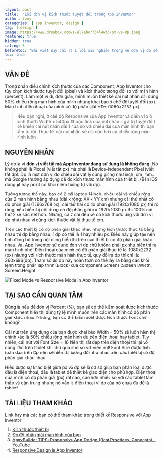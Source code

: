 ```yaml
---
layout: post
title:  "Lỗi đơn vị kích thước tuyệt đối trong App Inventor"
author: tony
categories: [ app inventor, design ]
tag: [ design ]
image: https://www.dropbox.com/s/al7ahor734l4wb5/px-vs-dp.jpeg
featured: true
hidden: true
rating: 5
beforetoc: "Bài viết này chỉ ra 1 lỗi sai nghiêm trọng về đơn vị đo sẽ khiến các bạn không kiểu gì hình dung được tại sao mình thiết kế 1 đằng nhưng App Inventor lại hiển thị 1 nẻo trong Responsive Mode."
toc: true
---
```


## VẤN ĐỀ

Trong phần điều chỉnh kích thước của các Component, App Inventor cho tùy chọn kích thước tuyệt đối (pixel) và kích thước tương đối so với màn hình (percent). Làm một ví dụ đơn giản, mình muốn thiết kế cái nút nhấn dài đúng 50% chiều rộng màn hình của mình nhưng khai báo ở chế độ tuyệt đối (px). Màn hình điện thoại của mình có độ phân giải HD+ (1080x2232 px).

> Nếu bạn nghĩ, ở chế độ Responsive của App Inventor và điền vào ô kích thước Width = 540px (thuộc tính của nút nhấn - giá trị tuyệt đối) sẽ khiến cái nút nhấn dài 1 nửa so với chiều dài của màn hình thì bạn lầm to rồi. Thực tế, cái nút nhấn sẽ dài còn hơn cả chiều rộng màn hình luôn!

## NGUYÊN NHÂN

Lý do là vì **đơn vị viết tắt mà App Inventor đang sử dụng là không đúng.** Nó không phải là Pixcel (viết tắt px) mà phải là Device-independent Pixel (viết tắt dp). Dp là một đơn vị đo chiều dài vật lý cũng giống như inch, cm, mm… mà Google thường áp dụng để đo kích thước màn hình của thiết bị. (Bên iOS dùng pt hay point có khái niệm tương tự với dp).

Tưởng tượng thế này, bạn có 2 cái laptop 14inch, chiều dài và chiều rộng của 2 màn hình bằng nhau (dài x rộng: XX x YY cm) nhưng cái thứ nhất có độ phân giải (1366x768 px), cái thứ hai có độ phân giải (1920x1080 px) thì rõ ràng, nếu hiển thị nội dung có độ phân giải >= 1920x1080 px thì 100% cái thứ 2 sẽ sắc nét hơn. Nhưng, cả 2 cái đều sẽ có kích thước ứng với đơn vị dp như nhau vì cùng kích thước vật lý thực tế cm.

Trên các thiết bị có độ phân giải khác nhau nhưng kích thước thực tế bằng nhau thì dp bằng nhau. 1 dp có thể là 1 hay nhiều px. Điều này giúp tạo nên tính đồng bộ trong nội dung hiển thị trên các thiết bị có độ phân giải khác nhau.
Và, App Inventor sử dụng đơn vị dp chứ không phải px như hiển thị ra màn hình nhé! Điện thoại của mình có độ phân giải thực tế là: 1080x2232 (px) nhưng với kích thước màn hình thực tế, quy đổi ra dp thì chỉ là: 360x696(dp). Tham số đo dp này hoàn toàn có thể lấy ra bằng các khối lệnh trong phần lập trình (Block) của component Screen1 (Screen1.Width, Screen1.Height)

![Fixed Mode vs Responsive Mode in App Inventor](https://www.dropbox.com/home/appinventor?preview=fixedMode-vs-responsiveMode.png)

## TẠI SAO CẦN QUAN TÂM

Đúng là nếu để đơn vị Percent (%), bạn sẽ có thể kiểm soát được kích thước Component hiển thị đúng tỷ lệ mình muốn trên các màn hình có độ phân giải khác nhau. Nhưng, bạn có thể kiểm soát được kích thước Font chữ không?

Cái nút trên ứng dụng của bạn được khai báo Width = 50% sẽ luôn hiển thị chính xác là 50% chiều rộng màn hình dù trên điện thoại hay tablet. Tuy nhiên, cái nút với Font Size = 16 hiển thị rất đẹp trên điện thoại thì lại vô cùng lởm trên tablet khi chữ quá nhỏ so với viền nút! Font Size được tính toán dựa trên Dp nên sẽ hiển thị tương đối như nhau trên các thiết bị có độ phân giải khác nhau.

Hiểu được sự khác biệt giữa px và dp sẽ là cơ sở giúp bạn phân loại được đâu là điện thoại, đâu là tablet để thiết kế giao diện cho phù hợp. Điện thoại của mình có độ phân giải (px) rất cao, cao hơn nhiều so với các tablet tầm thấp và cận trung nhưng nó vẫn là điện thoại vì dp của nó chưa đủ để là tablet!

## TÀI LIỆU THAM KHẢO

Link hay mà các bạn có thể tham khảo trong thiết kế Responsive với App Inventor

1. [Kích thước thiết bị](https://material.io/resources/devices/)
2. [Đo độ phân giải màn hình của bạn](https://www.mydevice.io/#compare-devices)
3. [AppyBuilder TIPS: Responsive App Design (Best Practices, Concepts) - YouTube](https://www.youtube.com/watch?v=DYuzZWudt0w)
4. [Responsive Design in App Inventor](http://ai2.appinventor.mit.edu/…/other/responsiveDesign.html)
